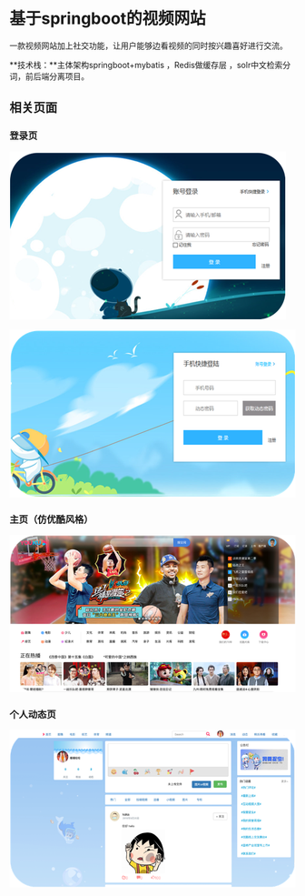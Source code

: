 # 基于springboot的视频网站

一款视频网站加上社交功能，让用户能够边看视频的同时按兴趣喜好进行交流。

**技术栈：**主体架构springboot+mybatis ，Redis做缓存层 ，solr中文检索分词，前后端分离项目。

## 相关页面

### 登录页

![image-20200721222902803](https://github.com/Hjw52/yooki/raw/master/images/image-20200721222902803.png)

![image-20200721222824931](https://github.com/Hjw52/yooki/raw/master/images/image-20200721222824931.png)

### 主页（仿优酷风格）

![image-20200721222948711](https://github.com/Hjw52/yooki/raw/master/images/image-20200721222948711.png)

<h3>个人动态页

![image-20200721223106634](https://github.com/Hjw52/yooki/raw/master/images/image-20200721223106634.png)
